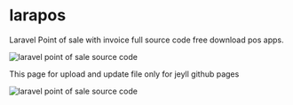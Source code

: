 # larapos
Laravel Point of sale with invoice full source code free download pos apps.

![laravel point of sale source code](https://1.bp.blogspot.com/-aTwNVRDBHv8/YLcDvFCQH4I/AAAAAAAAOWg/fl1Oj8lhlqQsOY-994SQdrSUUtkO39pPQCLcBGAsYHQ/s960/12042681_10205005324793768_1811671595756355728_n.jpg)

This page for upload and update file only for jeyll github pages

![laravel point of sale source code](https://1.bp.blogspot.com/-s1AewOwafVE/YLcDyqEOdtI/AAAAAAAAOXM/wHS5moOT6JEASaSv_4DYWEQLHy0z5kZAQCLcBGAsYHQ/s960/13516242_10206710875151461_4276462912653251703_n.jpg)

